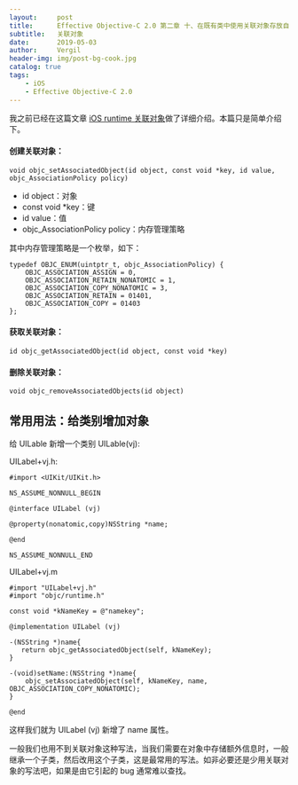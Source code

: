 ```yaml
---
layout:     post
title:      Effective Objective-C 2.0 第二章 十、在既有类中使用关联对象存放自定义数据
subtitle:   关联对象
date:       2019-05-03
author:     Vergil
header-img: img/post-bg-cook.jpg
catalog: true
tags:
    - iOS
    - Effective Objective-C 2.0
---
```


我之前已经在这篇文章
[iOS runtime 关联对象](https://www.jianshu.com/p/208d281468c2)做了详细介绍。本篇只是简单介绍下。

#### 创建关联对象：

```
void objc_setAssociatedObject(id object, const void *key, id value, objc_AssociationPolicy policy)
```

- id object：对象
- const void *key：键
- id value：值
- objc_AssociationPolicy policy：内存管理策略

其中内存管理策略是一个枚举，如下：

```
typedef OBJC_ENUM(uintptr_t, objc_AssociationPolicy) {
    OBJC_ASSOCIATION_ASSIGN = 0,
    OBJC_ASSOCIATION_RETAIN_NONATOMIC = 1,
    OBJC_ASSOCIATION_COPY_NONATOMIC = 3,
    OBJC_ASSOCIATION_RETAIN = 01401,
    OBJC_ASSOCIATION_COPY = 01403
};
```

#### 获取关联对象：

```
id objc_getAssociatedObject(id object, const void *key)
```

#### 删除关联对象：

```
void objc_removeAssociatedObjects(id object)
```

## 常用用法：给类别增加对象

给 UILable 新增一个类别 UILable(vj):

UILabel+vj.h:

```
#import <UIKit/UIKit.h>

NS_ASSUME_NONNULL_BEGIN

@interface UILabel (vj)

@property(nonatomic,copy)NSString *name;

@end

NS_ASSUME_NONNULL_END
```

UILabel+vj.m

```
#import "UILabel+vj.h"
#import "objc/runtime.h"

const void *kNameKey = @"namekey";

@implementation UILabel (vj)

-(NSString *)name{
   return objc_getAssociatedObject(self, kNameKey);
}

-(void)setName:(NSString *)name{
    objc_setAssociatedObject(self, kNameKey, name, OBJC_ASSOCIATION_COPY_NONATOMIC);
}

@end
```

这样我们就为 UILabel (vj) 新增了 name 属性。

一般我们也用不到关联对象这种写法，当我们需要在对象中存储额外信息时，一般继承一个子类，然后改用这个子类，这是最常用的写法。如非必要还是少用关联对象的写法吧，如果是由它引起的 bug 通常难以查找。